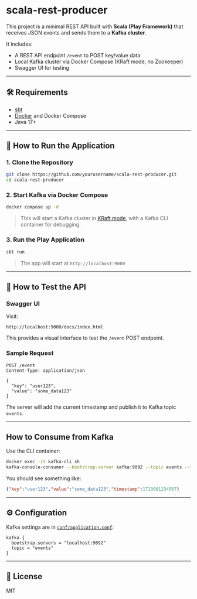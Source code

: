 # scala-rest-producer
This project is a minimal REST API built with **Scala (Play Framework)** that receives JSON events and sends them to a **Kafka cluster**.

It includes:
- A REST API endpoint `/event` to POST key/value data
- Local Kafka cluster via Docker Compose (KRaft mode, no Zookeeper)
- Swagger UI for testing

---

## 🛠 Requirements

- [sbt](https://www.scala-sbt.org/)
- [Docker](https://www.docker.com/) and Docker Compose
- Java 17+

---

## 🚀 How to Run the Application

### 1. Clone the Repository

```bash
git clone https://github.com/yourusername/scala-rest-producer.git
cd scala-rest-producer
```

### 2. Start Kafka via Docker Compose

```bash
docker compose up -d
```

> This will start a Kafka cluster in [KRaft mode](https://kafka.apache.org/documentation/#kraft), with a Kafka CLI container for debugging.

### 3. Run the Play Application

```bash
sbt run
```

> The app will start at `http://localhost:9000`

---

## 🧪 How to Test the API

### Swagger UI

Visit:

```
http://localhost:9000/docs/index.html
```

This provides a visual interface to test the `/event` POST endpoint.

### Sample Request

```http
POST /event
Content-Type: application/json

{
  "key": "user123",
  "value": "some_data123"
}
```

The server will add the current timestamp and publish it to Kafka topic `events`.

---

## How to Consume from Kafka

Use the CLI container:

```bash
docker exec -it kafka-cli sh
kafka-console-consumer --bootstrap-server kafka:9092 --topic events --from-beginning
```

You should see something like:

```json
{"key":"user123","value":"some_data123","timestamp":1713001234567}
```

---

## ⚙️ Configuration

Kafka settings are in [`conf/application.conf`](conf/application.conf):

```hocon
kafka {
  bootstrap.servers = "localhost:9092"
  topic = "events"
}
```

---

## 📄 License

MIT

